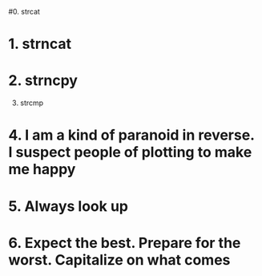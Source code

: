 #0. strcat
# 1. strncat
# 2. strncpy
3. strcmp
# 4. I am a kind of paranoid in reverse. I suspect people of plotting to make me happy
# 5. Always look up
# 6. Expect the best. Prepare for the worst. Capitalize on what comes
